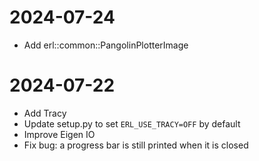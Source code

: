 # 2024-07-24
- Add erl::common::PangolinPlotterImage

# 2024-07-22
- Add Tracy
- Update setup.py to set `ERL_USE_TRACY=OFF` by default
- Improve Eigen IO
- Fix bug: a progress bar is still printed when it is closed
